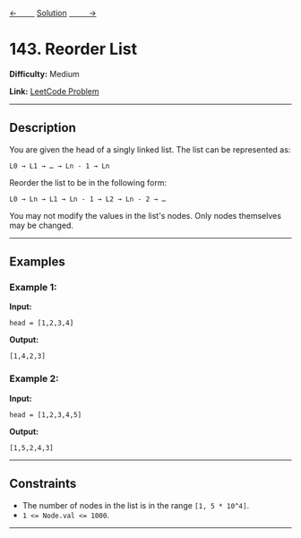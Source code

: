 [<-&nbsp;&nbsp;&nbsp;&nbsp;&nbsp;&nbsp;&nbsp;&nbsp;](../62.%20Unique%20Paths/statement.md)
[Solution](../143.%20Reorder%20List/solution.js)
[&nbsp;&nbsp;&nbsp;&nbsp;&nbsp;&nbsp;&nbsp;&nbsp; ->](../19.%20Remove%20Nth%20Node%20From%20End%20of%20List/statement.md)

# 143. Reorder List

**Difficulty:** Medium

**Link:** [LeetCode Problem](https://leetcode.com/problems/reorder-list/)

---

## Description

You are given the head of a singly linked list. The list can be represented as:

`L0 → L1 → … → Ln - 1 → Ln`

Reorder the list to be in the following form:

`L0 → Ln → L1 → Ln - 1 → L2 → Ln - 2 → …`

You may not modify the values in the list's nodes. Only nodes themselves may be changed.

---

## Examples

### Example 1:

**Input:**

```plaintext
head = [1,2,3,4]
```

**Output:**

```plaintext
[1,4,2,3]
```

### Example 2:

**Input:**

```plaintext
head = [1,2,3,4,5]
```

**Output:**

```plaintext
[1,5,2,4,3]
```

---

## Constraints

- The number of nodes in the list is in the range `[1, 5 * 10^4]`.
- `1 <= Node.val <= 1000`.

---
